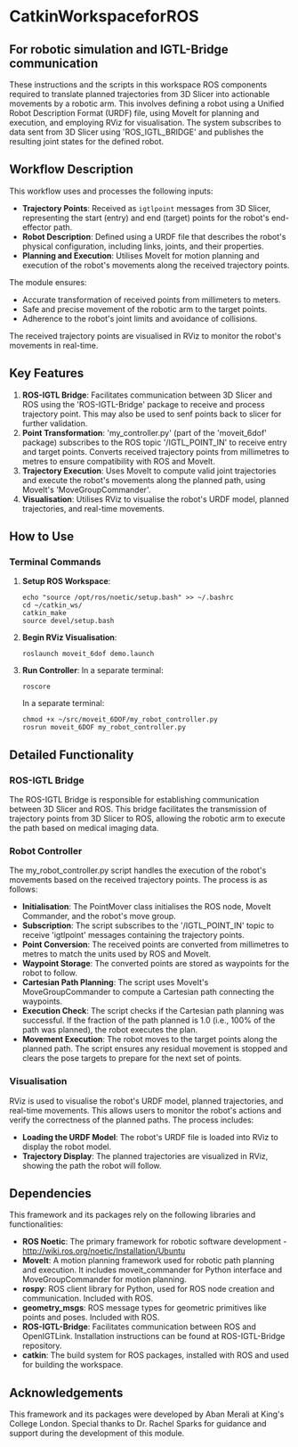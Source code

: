 # CatkinWorkspaceforROS
## For robotic simulation and IGTL-Bridge communication

These instructions and the scripts in this workspace ROS components required to translate planned trajectories from 3D Slicer into actionable movements by a robotic arm. This involves defining a robot using a Unified Robot Description Format (URDF) file, using MoveIt for planning and execution, and employing RViz for visualisation. The system subscribes to data sent from 3D Slicer using 'ROS_IGTL_BRIDGE' and publishes the resulting joint states for the defined robot.

## Workflow Description

This workflow uses and processes the following inputs:
- **Trajectory Points**: Received as `igtlpoint` messages from 3D Slicer, representing the start (entry) and end (target) points for the robot's end-effector path.
- **Robot Description**: Defined using a URDF file that describes the robot's physical configuration, including links, joints, and their properties.
- **Planning and Execution**: Utilises MoveIt for motion planning and execution of the robot's movements along the received trajectory points.

The module ensures:
- Accurate transformation of received points from millimeters to meters.
- Safe and precise movement of the robotic arm to the target points.
- Adherence to the robot's joint limits and avoidance of collisions.

The received trajectory points are visualised in RViz to monitor the robot's movements in real-time.

## Key Features

1. **ROS-IGTL Bridge**: Facilitates communication between 3D Slicer and ROS using the 'ROS-IGTL-Bridge' package to receive and process trajectory point. This may also be used to senf points back to slicer for further validation.
2. **Point Transformation**: 'my_controller.py' (part of the 'moveit_6dof' package) subscribes to the ROS topic '/IGTL_POINT_IN' to receive entry and target points. Converts received trajectory points from millimetres to metres to ensure compatibility with ROS and MoveIt.
3. **Trajectory Execution**: Uses MoveIt to compute valid joint trajectories and execute the robot's movements along the planned path, using MoveIt's 'MoveGroupCommander'.
4. **Visualisation**: Utilises RViz to visualise the robot's URDF model, planned trajectories, and real-time movements.

## How to Use
### Terminal Commands

1. **Setup ROS Workspace**: 
    ```console
    echo "source /opt/ros/noetic/setup.bash" >> ~/.bashrc 
    cd ~/catkin_ws/
    catkin_make
    source devel/setup.bash
    ```
2. **Begin RViz Visualisation**: 
    ```console
    roslaunch moveit_6dof demo.launch
    ```
3. **Run Controller**: 
    In a separate terminal:
    ```console
    roscore
    ```
    In a separate terminal:
    ```console
    chmod +x ~/src/moveit_6DOF/my_robot_controller.py
    rosrun moveit_6DOF my_robot_controller.py
    ```

## Detailed Functionality

### ROS-IGTL Bridge
The ROS-IGTL Bridge is responsible for establishing communication between 3D Slicer and ROS. This bridge facilitates the  transmission of trajectory points from 3D Slicer to ROS, allowing the robotic arm to execute the path based on medical imaging data.

### Robot Controller
The my_robot_controller.py script handles the execution of the robot's movements based on the received trajectory points. The process is as follows:
- **Initialisation**: The PointMover class initialises the ROS node, MoveIt Commander, and the robot's move group.
- **Subscription**: The script subscribes to the '/IGTL_POINT_IN' topic to receive 'igtlpoint' messages containing the trajectory points.
- **Point Conversion**: The received points are converted from millimetres to metres to match the units used by ROS and MoveIt.
- **Waypoint Storage**: The converted points are stored as waypoints for the robot to follow.
- **Cartesian Path Planning**: The script uses MoveIt's MoveGroupCommander to compute a Cartesian path connecting the waypoints.
- **Execution Check**: The script checks if the Cartesian path planning was successful. If the fraction of the path planned is 1.0 (i.e., 100% of the path was planned), the robot executes the plan.
- **Movement Execution**: The robot moves to the target points along the planned path. The script ensures any residual movement is stopped and clears the pose targets to prepare for the next set of points.

### Visualisation
RViz is used to visualise the robot's URDF model, planned trajectories, and real-time movements. This allows users to monitor the robot's actions and verify the correctness of the planned paths. The process includes:
- **Loading the URDF Model**:  The robot's URDF file is loaded into RViz to display the robot model.
- **Trajectory Display**: The planned trajectories are visualized in RViz, showing the path the robot will follow.

## Dependencies

This framework and its packages rely on the following libraries and functionalities:

- **ROS Noetic**: The primary framework for robotic software development - http://wiki.ros.org/noetic/Installation/Ubuntu
- **MoveIt**: A motion planning framework used for robotic path planning and execution. It includes moveit_commander for Python interface and MoveGroupCommander for motion planning.
- **rospy**: ROS client library for Python, used for ROS node creation and communication. Included with ROS.
- **geometry_msgs**: ROS message types for geometric primitives like points and poses. Included with ROS.
- **ROS-IGTL-Bridge**: Facilitates communication between ROS and OpenIGTLink. Installation instructions can be found at ROS-IGTL-Bridge repository.
- **catkin**: The build system for ROS packages, installed with ROS and used for building the workspace.

## Acknowledgements

This framework and its packages were developed by Aban Merali at King's College London. Special thanks to Dr. Rachel Sparks for guidance and support during the development of this module.

 
